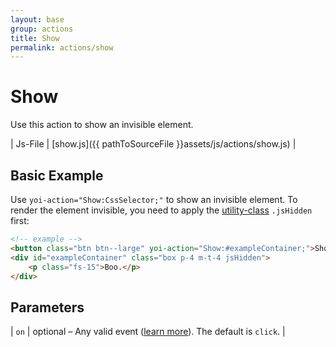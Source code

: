 ```yaml
---
layout: base
group: actions
title: Show
permalink: actions/show
---
```


# Show

<p class="intro">Use this action to show an invisible element.</p>

| Js-File | [show.js]({{ pathToSourceFile }}assets/js/actions/show.js) |

## Basic Example

Use `yoi-action="Show:CssSelector;"` to show an invisible element. To render the element invisible, you need to apply the [utility-class](utiities/visibility.html) `.jsHidden` first:

```html
<!-- example -->
<button class="btn btn--large" yoi-action="Show:#exampleContainer;">Show Example</button>
<div id="exampleContainer" class="box p-4 m-t-4 jsHidden">
    <p class="fs-15">Boo.</p>
</div>
```

## Parameters

| `on` | optional – Any valid event ([learn more](actions/index.html#the-on-parameter)). The default is `click`. |